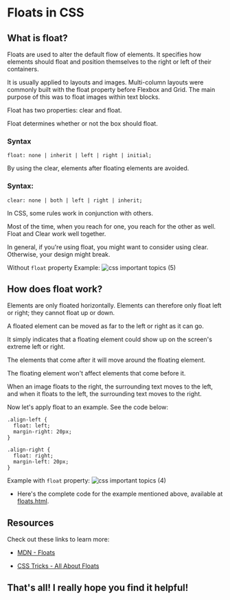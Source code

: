 # Floats in CSS

## What is float?

Floats are used to alter the default flow of elements. It specifies how elements should float and position themselves
to the right or left of their containers.

It is usually applied to layouts and images. Multi-column layouts were commonly built with the float property before Flexbox and Grid. The main purpose of this was to float images within text blocks.

Float has two properties: clear and float. 

Float determines whether or not the box should float.

### Syntax
```
float: none | inherit | left | right | initial;
```
By using the clear, elements after floating elements are avoided.

### Syntax:
```
clear: none | both | left | right | inherit;
```
In CSS, some rules work in conjunction with others.

Most of the time, when you reach for one, you reach for the other as well. Float and Clear work well together.

In general, if you're using float, you might want to consider using clear. Otherwise, your design might break.

Without `float` property Example:
![css important topics (5)](https://github.com/ishratUmar18/upskill-frontend/assets/47534248/fe0455d2-8e55-4d5e-86af-ae0f8e423076)

## How does float work?

Elements are only floated horizontally. Elements can therefore only float left or right; they cannot float up or down. 

A floated element can be moved as far to the left or right as it can go.

It simply indicates that a floating element could show up on the screen's extreme left or right. 

The elements that come after it will move around the floating element. 

The floating element won't affect elements that come before it.

When an image floats to the right, the surrounding text moves to the left, and when it floats to the left, the surrounding text moves to the right.

Now let's apply float to an example. See the code below:
```
.align-left {
  float: left;
  margin-right: 20px;
}

.align-right {
  float: right;
  margin-left: 20px;
}
```
Example with `float` property:
![css important topics (4)](https://github.com/ishratUmar18/upskill-frontend/assets/47534248/bde03d87-d57f-4959-9f7d-6c4ca3a40a80)

- Here's the complete code for the example mentioned above, available at [floats.html](CSS/floats.html).
## Resources 
Check out these links to learn more:

- [MDN - Floats](https://developer.mozilla.org/en-US/docs/Learn/CSS/CSS_layout/Floats)  

- [CSS Tricks - All About Floats](https://css-tricks.com/all-about-floats/)

## That's all! I really hope you find it helpful!
